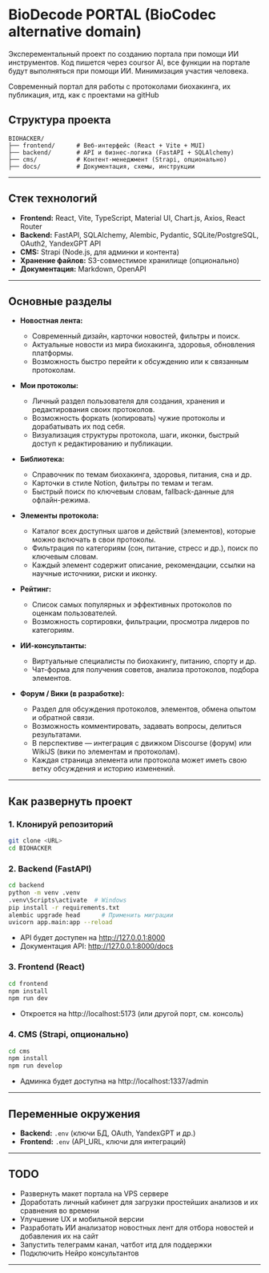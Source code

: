 # BioDecode PORTAL (BioCodec alternative domain)
Эксперементальный проект по созданию портала при помощи ИИ инструментов. Код пишется через coursor AI, все функции на портале будут выполняться при помощи ИИ. Минимизация участия человека.

Современный портал для работы с протоколами биохакинга, их публикация, итд, как с проектами на gitHub

## Структура проекта

```
BIOHACKER/
├── frontend/      # Веб-интерфейс (React + Vite + MUI)
├── backend/       # API и бизнес-логика (FastAPI + SQLAlchemy)
├── cms/           # Контент-менеджмент (Strapi, опционально)
├── docs/          # Документация, схемы, инструкции
```

---

## Стек технологий

- **Frontend:** React, Vite, TypeScript, Material UI, Chart.js, Axios, React Router
- **Backend:** FastAPI, SQLAlchemy, Alembic, Pydantic, SQLite/PostgreSQL, OAuth2, YandexGPT API
- **CMS:** Strapi (Node.js, для админки и контента)
- **Хранение файлов:** S3-совместимое хранилище (опционально)
- **Документация:** Markdown, OpenAPI

---

## Основные разделы

- **Новостная лента:**
  - Современный дизайн, карточки новостей, фильтры и поиск.
  - Актуальные новости из мира биохакинга, здоровья, обновления платформы.
  - Возможность быстро перейти к обсуждению или к связанным протоколам.

- **Мои протоколы:**
  - Личный раздел пользователя для создания, хранения и редактирования своих протоколов.
  - Возможность форкать (копировать) чужие протоколы и дорабатывать их под себя.
  - Визуализация структуры протокола, шаги, иконки, быстрый доступ к редактированию и публикации.

- **Библиотека:**
  - Справочник по темам биохакинга, здоровья, питания, сна и др.
  - Карточки в стиле Notion, фильтры по темам и тегам.
  - Быстрый поиск по ключевым словам, fallback-данные для офлайн-режима.

- **Элементы протокола:**
  - Каталог всех доступных шагов и действий (элементов), которые можно включать в свои протоколы.
  - Фильтрация по категориям (сон, питание, стресс и др.), поиск по ключевым словам.
  - Каждый элемент содержит описание, рекомендации, ссылки на научные источники, риски и иконку.

- **Рейтинг:**
  - Список самых популярных и эффективных протоколов по оценкам пользователей.
  - Возможность сортировки, фильтрации, просмотра лидеров по категориям.

- **ИИ-консультанты:**
  - Виртуальные специалисты по биохакингу, питанию, спорту и др.
  - Чат-форма для получения советов, анализа протоколов, подбора элементов.

- **Форум / Вики (в разработке):**
  - Раздел для обсуждения протоколов, элементов, обмена опытом и обратной связи.
  - Возможность комментировать, задавать вопросы, делиться результатами.
  - В перспективе — интеграция с движком Discourse (форум) или WikiJS (вики по элементам и протоколам).
  - Каждая страница элемента или протокола может иметь свою ветку обсуждения и историю изменений.

---

## Как развернуть проект

### 1. Клонируй репозиторий

```sh
git clone <URL>
cd BIOHACKER
```

### 2. Backend (FastAPI)

```sh
cd backend
python -m venv .venv
.venv\Scripts\activate  # Windows
pip install -r requirements.txt
alembic upgrade head      # Применить миграции
uvicorn app.main:app --reload
```
- API будет доступен на http://127.0.0.1:8000
- Документация API: http://127.0.0.1:8000/docs

### 3. Frontend (React)

```sh
cd frontend
npm install
npm run dev
```
- Откроется на http://localhost:5173 (или другой порт, см. консоль)

### 4. CMS (Strapi, опционально)

```sh
cd cms
npm install
npm run develop
```
- Админка будет доступна на http://localhost:1337/admin

---

## Переменные окружения

- **Backend:** `.env` (ключи БД, OAuth, YandexGPT и др.)
- **Frontend:** `.env` (API_URL, ключи для интеграций)

---

## TODO

- Развернуть макет портала на VPS сервере
- Доработать личный кабинет для загрузки простейших анализов и их сравнения во времени
- Улучшение UX и мобильной версии
- Разработать ИИ анализатор новостных лент для отбора новостей и добавления их на сайт
- Запустить телеграмм канал, чатбот итд для поддержки
- Подключить Нейро консультантов

---

